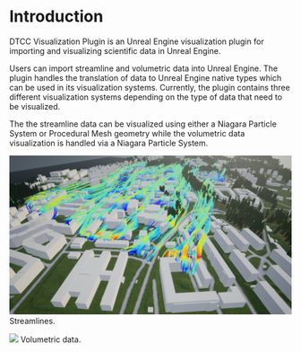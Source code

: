 # Introduction

DTCC Visualization Plugin is an Unreal Engine visualization plugin for importing and visualizing scientific data in Unreal Engine.

Users can import streamline and volumetric data into Unreal Engine. The plugin handles the translation of data to
Unreal Engine native types which can be used in its visualization systems. Currently, the plugin contains three different
visualization systems depending on the type of data that need to be visualized.

The the streamline data can be visualized using either a Niagara Particle System or Procedural Mesh geometry while the
volumetric data visualization is handled via a Niagara Particle System.

![](images/streamlines.png)
Streamlines.

![](images/volumetric.png)
Volumetric data.
